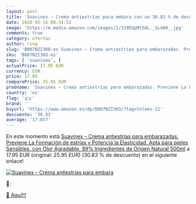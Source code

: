 ```yaml
---
layout: post
title: 'Suavinex – Crema antiestrías para embara con un 30.83 % de descuento'
date: 2020-05-16 08:34:52
image: 'https://m.media-amazon.com/images/I/319EUpMt5AL._SL400_.jpg'
comments: true
category: ofertas
author: ring
slug: 'B007NZI3KO-es Suavinex – Crema antiestrías para embarazadas. Previene La...'
sku: 'B007NZI3KO-es'
tags: [ 'suavinex', ]
actualPrice: 17.95 EUR
currency: EUR
price: 17.95
comparePrice: 25.95 EUR
prodname: 'Suavinex – Crema antiestrías para embarazadas. Previene La Formación de estrías y Potencia la Elasticidad. Apta para pieles Sensibles. con Olor Agradable. 89% Ingredientes de Origen Natural  500ml'
country: 'es'
flag: '🇪🇸'
brand: ''
buyurl: 'https://www.amazon.es/dp/B007NZI3KO/?tag=tolees-21'
descuento: '30.83'
average: '17.857'
---
```


En este momento está [Suavinex – Crema antiestrías para embarazadas. Previene La Formación de estrías y Potencia la Elasticidad. Apta para pieles Sensibles. con Olor Agradable. 89% Ingredientes de Origen Natural  500ml](https://www.amazon.es/dp/B007NZI3KO/?tag=tolees-21) a 17.95 EUR (original: 25.95 EUR) (30.83 %  de descuento) en el siguiente enlace!

[![Suavinex – Crema antiestrías para embara](https://m.media-amazon.com/images/I/319EUpMt5AL._SL400_.jpg)](https://www.amazon.es/dp/B007NZI3KO/?tag=tolees-21)

🔎:


[🛒 Aquí!!!](https://www.amazon.es/dp/B007NZI3KO/?tag=tolees-21)
